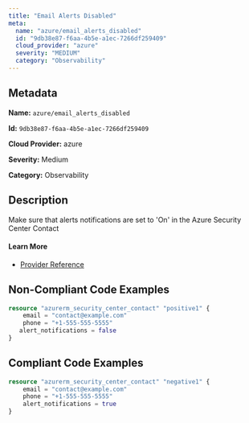 ```yaml
---
title: "Email Alerts Disabled"
meta:
  name: "azure/email_alerts_disabled"
  id: "9db38e87-f6aa-4b5e-a1ec-7266df259409"
  cloud_provider: "azure"
  severity: "MEDIUM"
  category: "Observability"
---
```


## Metadata
**Name:** `azure/email_alerts_disabled`

**Id:** `9db38e87-f6aa-4b5e-a1ec-7266df259409`

**Cloud Provider:** azure

**Severity:** Medium

**Category:** Observability

## Description
Make sure that alerts notifications are set to 'On' in the Azure Security Center Contact

#### Learn More

 - [Provider Reference](https://registry.terraform.io/providers/hashicorp/azurerm/latest/docs/resources/security_center_contact)

## Non-Compliant Code Examples
```terraform
resource "azurerm_security_center_contact" "positive1" {
    email = "contact@example.com"
    phone = "+1-555-555-5555"
   alert_notifications = false
}
```

## Compliant Code Examples
```terraform
resource "azurerm_security_center_contact" "negative1" {
    email = "contact@example.com"
    phone = "+1-555-555-5555"
    alert_notifications = true
}
```